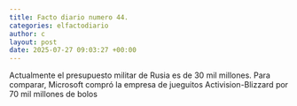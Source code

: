 ```yaml
---
title: Facto diario numero 44.
categories: elfactodiario
author: c
layout: post
date: 2025-07-27 09:03:27 +00:00
---
```

Actualmente el presupuesto militar de Rusia es de 30 mil millones. Para comparar, Microsoft compró la empresa de jueguitos Activision-Blizzard por 70 mil millones de bolos
